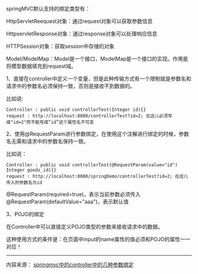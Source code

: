 

springMVC默认支持的绑定类型有：

HttpServletReequest对象：通过request对象可以获取参数信息

HttpservletResponse对象：通过response对象可以处理响应信息

HTTPSession对象：获取session中存储的对象

Model/ModelMap：Model是一个接口，ModelMap是一个接口的实现。作用是将模型数据填充到request域。



1、直接在controller中定义一个变量，但是此种传输方式有一个限制就是参数名和请求中的参数名必须保持一致，否则是接收不到数据的。

比如说:

```
Controller : public void controllerTest(Integer id){} 
request : http://localhost:8080/controllerTest?id=2; 在这儿必须写成"id=2"而不能写成“id”这个属性名不可变
```

2、使用@RequestParam进行参数绑定，在使用这个注解进行绑定的时候，参数名无需和请求中的参数名保持一致。

比如说：

```
Controller : public void controllerTest(@RequestParam(value="id") Integer goods_id){} 
request : http://localhost:8080/springDemo/controllerTest?id=2; 在这儿传入的参数名为id
```

@RequestParam\(required=true\)，表示当前参数必须传入  
@RequestParam\(defaultValue="aaa"\)，表示默认值

3、POJO的绑定

在Controller中可以直接定义POJO类型的参数来接收请求中的数据。

这种使用方式的条件是：在页面中input的name属性的值必须和POJO的属性一一对应！




---
内容来源：
[springmvc中的controller中的几种参数绑定](http://blog.csdn.net/qq_16071145/article/details/51235735)



